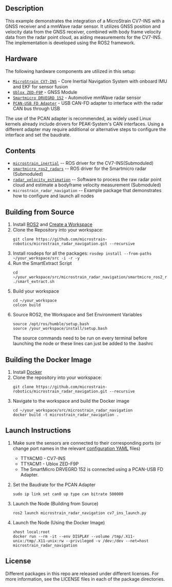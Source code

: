## Description
This example demonstrates the integration of a MicroStrain CV7-INS with a GNSS receiver and a mmWave radar sensor. It utilizes GNSS position and velocity data from the GNSS receiver, combined with body frame velocity data from the radar point cloud, as aiding measurements for the CV7-INS. The implementation is developed using the ROS2 framework.

## Hardware
The following hardware components are utilized in this setup:
 * [`MicroStrain CV7-INS`](https://www.microstrain.com/inertial-sensors/3dm-cv7-ins) - Core Inertial Navigation System with onboard IMU and EKF for sensor fusion
 * [`Ublox ZED-F9P`](https://www.u-blox.com/en/product/zed-f9p-module) - GNSS Module
 * [`Smartmicro DRVEGRD 152`](https://www.smartmicro.com/automotive-radar/drvegrd-line) - Automotive mmWave radar sensor
 * [`PCAN-USB FD Adapter`](https://www.peak-system.com/PCAN-USB-FD.365.0.html?&L=1) - USB CAN-FD adapter to interface with the radar CAN bus through USB<br />
 
The use of the PCAN adapter is recommended, as widely used Linux kernels already include drivers for PEAK-System's CAN interfaces. Using a different adapter may require additional or alternative steps to configure the interface and set the baudrate.


## Contents
  * [`microstrain_inertial`](https://github.com/LORD-MicroStrain/microstrain_inertial) -- ROS driver for the CV7-INS(Submoduled) <br />
  * [`smartmicro_ros2_radars`](https://github.com/smartmicro/smartmicro_ros2_radars/tree/master) -- ROS driver for the Smartmicro radar (Submoduled) <br />
  * [`radar_velocity_estimation`](https://github.com/microstrain-robotics/radar_velocity_estimation) -- Software to process the raw radar point cloud and estimate a bodyframe velocity measurement (Submoduled) <br />
  * `microstrain_radar_navigation` -- Example package that demonstrates how to configure and launch all nodes

## Building from Source
1. Install [ROS2](https://docs.ros.org/en/humble/Installation.html) and [Create a Workspace](https://docs.ros.org/en/humble/Tutorials/Beginner-Client-Libraries/Creating-A-Workspace/Creating-A-Workspace.html)
2. Clone the Repository into your workspace:
   ```
   git clone https://github.com/microstrain-robotics/microstrain_radar_navigation.git --recursive
   ```
3. Install rosdeps for all the packages: `rosdep install --from-paths ~/your_workspace/src -i -r -y`
4. Run the SmartExtract Script
   ```
   cd ~/your_workspace/src/microstrain_radar_navigation/smartmicro_ros2_radars/
   ./smart_extract.sh
   ```
5. Build your workspace
   ```
   cd ~/your_workspace
   colcon build
   ```
6. Source ROS2, the Workspace and Set Environment Variables
   ```
   source /opt/ros/humble/setup.bash
   source /your_workspace/install/setup.bash
   ```
   The source commands need to be run on every terminal before launching the node or these lines can just be added to the .bashrc

## Building the Docker Image
1. Install [Docker](https://docs.docker.com/engine/install/ubuntu/)
2. Clone the repository into your workspace:
   ```
   git clone https://github.com/microstrain-robotics/microstrain_radar_navigation.git --recursive
   ```
2. Navigate to the workspace and build the Docker image
   ```
   cd ~/your_workspace/src/microstrain_radar_navigation
   docker build -t microstrain_radar_navigation .
   ```
   
## Launch Instructions
1. Make sure the sensors are connected to their corresponding ports (or change port names in the relevant [configuration YAML](microstrain_radar_navigation/config) files)
   * TTYACM0 - CV7-INS 
   * TTYACM1 - Ublox ZED-F9P
   * The SmartMicro DRVEGRD 152 is connected using a PCAN-USB FD Adapter.

2. Set the Baudrate for the PCAN Adapter
    ```
    sudo ip link set can0 up type can bitrate 500000
    ```
3. Launch the Node (Building from Source)
   ```
   ros2 launch microstrain_radar_navigation cv7_ins_launch.py
   ```
4. Launch the Node (Using the Docker Image)
   ```
   xhost local:root
   docker run --rm -it --env DISPLAY --volume /tmp/.X11-unix:/tmp/.X11-unix:rw --privileged -v /dev:/dev --net=host microstrain_radar_navigation
   ```
   
## License
Different packages in this repo are released under different licenses. For more information, see the LICENSE files in each of the package directories.



